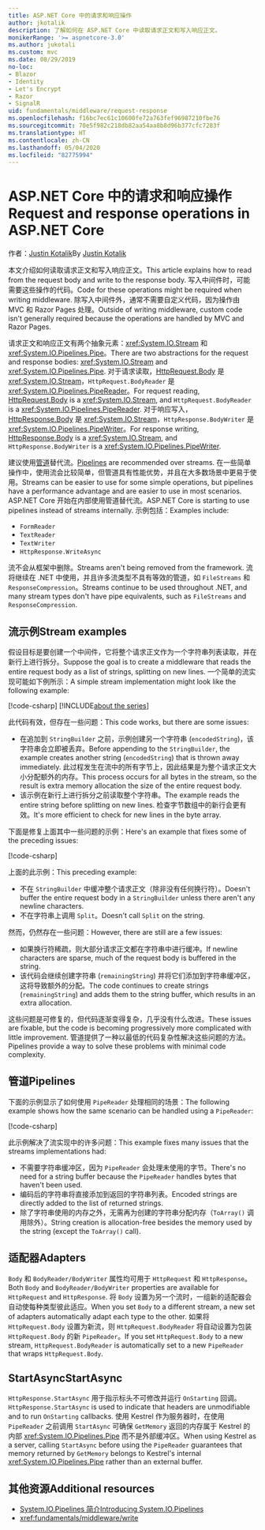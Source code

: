```yaml
---
title: ASP.NET Core 中的请求和响应操作
author: jkotalik
description: 了解如何在 ASP.NET Core 中读取请求正文和写入响应正文。
monikerRange: '>= aspnetcore-3.0'
ms.author: jukotali
ms.custom: mvc
ms.date: 08/29/2019
no-loc:
- Blazor
- Identity
- Let's Encrypt
- Razor
- SignalR
uid: fundamentals/middleware/request-response
ms.openlocfilehash: f16bc7ec61c10600fe72a763fef96987210fbe76
ms.sourcegitcommit: 70e5f982c218db82aa54aa8b8d96b377cfc7283f
ms.translationtype: HT
ms.contentlocale: zh-CN
ms.lasthandoff: 05/04/2020
ms.locfileid: "82775994"
---
```

# <a name="request-and-response-operations-in-aspnet-core"></a><span data-ttu-id="1e75e-103">ASP.NET Core 中的请求和响应操作</span><span class="sxs-lookup"><span data-stu-id="1e75e-103">Request and response operations in ASP.NET Core</span></span>

<span data-ttu-id="1e75e-104">作者：[Justin Kotalik](https://github.com/jkotalik)</span><span class="sxs-lookup"><span data-stu-id="1e75e-104">By [Justin Kotalik](https://github.com/jkotalik)</span></span>

<span data-ttu-id="1e75e-105">本文介绍如何读取请求正文和写入响应正文。</span><span class="sxs-lookup"><span data-stu-id="1e75e-105">This article explains how to read from the request body and write to the response body.</span></span> <span data-ttu-id="1e75e-106">写入中间件时，可能需要这些操作的代码。</span><span class="sxs-lookup"><span data-stu-id="1e75e-106">Code for these operations might be required when writing middleware.</span></span> <span data-ttu-id="1e75e-107">除写入中间件外，通常不需要自定义代码，因为操作由 MVC 和 Razor Pages 处理。</span><span class="sxs-lookup"><span data-stu-id="1e75e-107">Outside of writing middleware, custom code isn't generally required because the operations are handled by MVC and Razor Pages.</span></span>

<span data-ttu-id="1e75e-108">请求正文和响应正文有两个抽象元素：<xref:System.IO.Stream> 和 <xref:System.IO.Pipelines.Pipe>。</span><span class="sxs-lookup"><span data-stu-id="1e75e-108">There are two abstractions for the request and response bodies: <xref:System.IO.Stream> and <xref:System.IO.Pipelines.Pipe>.</span></span> <span data-ttu-id="1e75e-109">对于请求读取，[HttpRequest.Body](xref:Microsoft.AspNetCore.Http.HttpRequest.Body) 是 <xref:System.IO.Stream>，`HttpRequest.BodyReader` 是 <xref:System.IO.Pipelines.PipeReader>。</span><span class="sxs-lookup"><span data-stu-id="1e75e-109">For request reading, [HttpRequest.Body](xref:Microsoft.AspNetCore.Http.HttpRequest.Body) is a <xref:System.IO.Stream>, and `HttpRequest.BodyReader` is a <xref:System.IO.Pipelines.PipeReader>.</span></span> <span data-ttu-id="1e75e-110">对于响应写入，[HttpResponse.Body](xref:Microsoft.AspNetCore.Http.HttpResponse.Body) 是 <xref:System.IO.Stream>，`HttpResponse.BodyWriter` 是 <xref:System.IO.Pipelines.PipeWriter>。</span><span class="sxs-lookup"><span data-stu-id="1e75e-110">For response writing, [HttpResponse.Body](xref:Microsoft.AspNetCore.Http.HttpResponse.Body) is a <xref:System.IO.Stream>, and `HttpResponse.BodyWriter` is a <xref:System.IO.Pipelines.PipeWriter>.</span></span>

<span data-ttu-id="1e75e-111">建议使用[管道](/dotnet/standard/io/pipelines)替代流。</span><span class="sxs-lookup"><span data-stu-id="1e75e-111">[Pipelines](/dotnet/standard/io/pipelines) are recommended over streams.</span></span> <span data-ttu-id="1e75e-112">在一些简单操作中，使用流会比较简单，但管道具有性能优势，并且在大多数场景中更易于使用。</span><span class="sxs-lookup"><span data-stu-id="1e75e-112">Streams can be easier to use for some simple operations, but pipelines have a performance advantage and are easier to use in most scenarios.</span></span> <span data-ttu-id="1e75e-113">ASP.NET Core 开始在内部使用管道替代流。</span><span class="sxs-lookup"><span data-stu-id="1e75e-113">ASP.NET Core is starting to use pipelines instead of streams internally.</span></span> <span data-ttu-id="1e75e-114">示例包括：</span><span class="sxs-lookup"><span data-stu-id="1e75e-114">Examples include:</span></span>

* `FormReader`
* `TextReader`
* `TextWriter`
* `HttpResponse.WriteAsync`

<span data-ttu-id="1e75e-115">流不会从框架中删除。</span><span class="sxs-lookup"><span data-stu-id="1e75e-115">Streams aren't being removed from the framework.</span></span> <span data-ttu-id="1e75e-116">流将继续在 .NET 中使用，并且许多流类型不具有等效的管道，如 `FileStreams` 和 `ResponseCompression`。</span><span class="sxs-lookup"><span data-stu-id="1e75e-116">Streams continue to be used throughout .NET, and many stream types don't have pipe equivalents, such as `FileStreams` and `ResponseCompression`.</span></span>

## <a name="stream-examples"></a><span data-ttu-id="1e75e-117">流示例</span><span class="sxs-lookup"><span data-stu-id="1e75e-117">Stream examples</span></span>

<span data-ttu-id="1e75e-118">假设目标是要创建一个中间件，它将整个请求正文作为一个字符串列表读取，并在新行上进行拆分。</span><span class="sxs-lookup"><span data-stu-id="1e75e-118">Suppose the goal is to create a middleware that reads the entire request body as a list of strings, splitting on new lines.</span></span> <span data-ttu-id="1e75e-119">一个简单的流实现可能如下例所示：</span><span class="sxs-lookup"><span data-stu-id="1e75e-119">A simple stream implementation might look like the following example:</span></span>

[!code-csharp[](request-response/samples/3.x/RequestResponseSample/Startup.cs?name=GetListOfStringsFromStream)]
[!INCLUDE[about the series](~/includes/code-comments-loc.md)]

<span data-ttu-id="1e75e-120">此代码有效，但存在一些问题：</span><span class="sxs-lookup"><span data-stu-id="1e75e-120">This code works, but there are some issues:</span></span>

* <span data-ttu-id="1e75e-121">在追加到 `StringBuilder` 之前，示例创建另一个字符串 (`encodedString`)，该字符串会立即被丢弃。</span><span class="sxs-lookup"><span data-stu-id="1e75e-121">Before appending to the `StringBuilder`, the example creates another string (`encodedString`) that is thrown away immediately.</span></span> <span data-ttu-id="1e75e-122">此过程发生在流中的所有字节上，因此结果是为整个请求正文大小分配额外的内存。</span><span class="sxs-lookup"><span data-stu-id="1e75e-122">This process occurs for all bytes in the stream, so the result is extra memory allocation the size of the entire request body.</span></span>
* <span data-ttu-id="1e75e-123">该示例在新行上进行拆分之前读取整个字符串。</span><span class="sxs-lookup"><span data-stu-id="1e75e-123">The example reads the entire string before splitting on new lines.</span></span> <span data-ttu-id="1e75e-124">检查字节数组中的新行会更有效。</span><span class="sxs-lookup"><span data-stu-id="1e75e-124">It's more efficient to check for new lines in the byte array.</span></span>

<span data-ttu-id="1e75e-125">下面是修复上面其中一些问题的示例：</span><span class="sxs-lookup"><span data-stu-id="1e75e-125">Here's an example that fixes some of the preceding issues:</span></span>

[!code-csharp[](request-response/samples/3.x/RequestResponseSample/Startup.cs?name=GetListOfStringsFromStreamMoreEfficient)]

<span data-ttu-id="1e75e-126">上面的此示例：</span><span class="sxs-lookup"><span data-stu-id="1e75e-126">This preceding example:</span></span>

* <span data-ttu-id="1e75e-127">不在 `StringBuilder` 中缓冲整个请求正文（除非没有任何换行符）。</span><span class="sxs-lookup"><span data-stu-id="1e75e-127">Doesn't buffer the entire request body in a `StringBuilder` unless there aren't any newline characters.</span></span>
* <span data-ttu-id="1e75e-128">不在字符串上调用 `Split`。</span><span class="sxs-lookup"><span data-stu-id="1e75e-128">Doesn't call `Split` on the string.</span></span>

<span data-ttu-id="1e75e-129">然而，仍然存在一些问题：</span><span class="sxs-lookup"><span data-stu-id="1e75e-129">However, there are still are a few issues:</span></span>

* <span data-ttu-id="1e75e-130">如果换行符稀疏，则大部分请求正文都在字符串中进行缓冲。</span><span class="sxs-lookup"><span data-stu-id="1e75e-130">If newline characters are sparse, much of the request body is buffered in the string.</span></span>
* <span data-ttu-id="1e75e-131">该代码会继续创建字符串 (`remainingString`) 并将它们添加到字符串缓冲区，这将导致额外的分配。</span><span class="sxs-lookup"><span data-stu-id="1e75e-131">The code continues to create strings (`remainingString`) and adds them to the string buffer, which results in an extra allocation.</span></span>

<span data-ttu-id="1e75e-132">这些问题是可修复的，但代码逐渐变得复杂，几乎没有什么改进。</span><span class="sxs-lookup"><span data-stu-id="1e75e-132">These issues are fixable, but the code is becoming progressively more complicated with little improvement.</span></span> <span data-ttu-id="1e75e-133">管道提供了一种以最低的代码复杂性解决这些问题的方法。</span><span class="sxs-lookup"><span data-stu-id="1e75e-133">Pipelines provide a way to solve these problems with minimal code complexity.</span></span>

## <a name="pipelines"></a><span data-ttu-id="1e75e-134">管道</span><span class="sxs-lookup"><span data-stu-id="1e75e-134">Pipelines</span></span>

<span data-ttu-id="1e75e-135">下面的示例显示了如何使用 `PipeReader` 处理相同的场景：</span><span class="sxs-lookup"><span data-stu-id="1e75e-135">The following example shows how the same scenario can be handled using a `PipeReader`:</span></span>

[!code-csharp[](request-response/samples/3.x/RequestResponseSample/Startup.cs?name=GetListOfStringFromPipe)]

<span data-ttu-id="1e75e-136">此示例解决了流实现中的许多问题：</span><span class="sxs-lookup"><span data-stu-id="1e75e-136">This example fixes many issues that the streams implementations had:</span></span>

* <span data-ttu-id="1e75e-137">不需要字符串缓冲区，因为 `PipeReader` 会处理未使用的字节。</span><span class="sxs-lookup"><span data-stu-id="1e75e-137">There's no need for a string buffer because the `PipeReader` handles bytes that haven't been used.</span></span>
* <span data-ttu-id="1e75e-138">编码后的字符串将直接添加到返回的字符串列表。</span><span class="sxs-lookup"><span data-stu-id="1e75e-138">Encoded strings are directly added to the list of returned strings.</span></span>
* <span data-ttu-id="1e75e-139">除了字符串使用的内存之外，无需再为创建的字符串分配内存（`ToArray()` 调用除外）。</span><span class="sxs-lookup"><span data-stu-id="1e75e-139">String creation is allocation-free besides the memory used by the string (except the `ToArray()` call).</span></span>

## <a name="adapters"></a><span data-ttu-id="1e75e-140">适配器</span><span class="sxs-lookup"><span data-stu-id="1e75e-140">Adapters</span></span>

<span data-ttu-id="1e75e-141">`Body` 和 `BodyReader/BodyWriter` 属性均可用于 `HttpRequest` 和 `HttpResponse`。</span><span class="sxs-lookup"><span data-stu-id="1e75e-141">Both `Body` and `BodyReader/BodyWriter` properties are available for `HttpRequest` and `HttpResponse`.</span></span> <span data-ttu-id="1e75e-142">将 `Body` 设置为另一个流时，一组新的适配器会自动使每种类型彼此适应。</span><span class="sxs-lookup"><span data-stu-id="1e75e-142">When you set `Body` to a different stream, a new set of adapters automatically adapt each type to the other.</span></span> <span data-ttu-id="1e75e-143">如果将 `HttpRequest.Body` 设置为新流，则 `HttpRequest.BodyReader` 将自动设置为包装 `HttpRequest.Body` 的新 `PipeReader`。</span><span class="sxs-lookup"><span data-stu-id="1e75e-143">If you set `HttpRequest.Body` to a new stream, `HttpRequest.BodyReader` is automatically set to a new `PipeReader` that wraps `HttpRequest.Body`.</span></span>

## <a name="startasync"></a><span data-ttu-id="1e75e-144">StartAsync</span><span class="sxs-lookup"><span data-stu-id="1e75e-144">StartAsync</span></span>

<span data-ttu-id="1e75e-145">`HttpResponse.StartAsync` 用于指示标头不可修改并运行 `OnStarting` 回调。</span><span class="sxs-lookup"><span data-stu-id="1e75e-145">`HttpResponse.StartAsync` is used to indicate that headers are unmodifiable and to run `OnStarting` callbacks.</span></span> <span data-ttu-id="1e75e-146">使用 Kestrel 作为服务器时，在使用 `PipeReader` 之前调用 `StartAsync` 可确保 `GetMemory` 返回的内存属于 Kestrel 的内部 <xref:System.IO.Pipelines.Pipe> 而不是外部缓冲区。</span><span class="sxs-lookup"><span data-stu-id="1e75e-146">When using Kestrel as a server, calling `StartAsync` before using the `PipeReader` guarantees that memory returned by `GetMemory` belongs to Kestrel's internal <xref:System.IO.Pipelines.Pipe> rather than an external buffer.</span></span>

## <a name="additional-resources"></a><span data-ttu-id="1e75e-147">其他资源</span><span class="sxs-lookup"><span data-stu-id="1e75e-147">Additional resources</span></span>

* [<span data-ttu-id="1e75e-148">System.IO.Pipelines 简介</span><span class="sxs-lookup"><span data-stu-id="1e75e-148">Introducing System.IO.Pipelines</span></span>](https://devblogs.microsoft.com/dotnet/system-io-pipelines-high-performance-io-in-net/)
* <xref:fundamentals/middleware/write>
